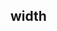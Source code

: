 ## width


<!-- CSSJSON.width.description -->

<!-- CSSJSON.width.syntax -->

<!-- CSSJSON.width.values -->

<!-- CSSJSON.width.defaultValue -->

<!-- CSSJSON.width.unixTags -->

<!-- CSSJSON.width.compatibility -->

<!-- CSSJSON.width.reference -->